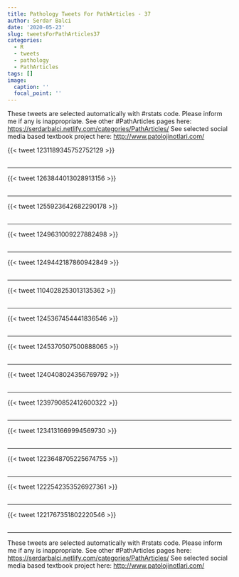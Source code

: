 ```yaml
---
title: Pathology Tweets For PathArticles - 37
author: Serdar Balci
date: '2020-05-23'
slug: tweetsForPathArticles37
categories:
  - R
  - tweets
  - pathology
  - PathArticles
tags: []
image:
  caption: ''
  focal_point: ''
---
```



These tweets are selected automatically with #rstats code. Please inform me if any is inappropriate.
See other #PathArticles pages here: https://serdarbalci.netlify.com/categories/PathArticles/ 
See selected social media based textbook project here: http://www.patolojinotlari.com/

{{< tweet 1231189345752752129 >}}
<br>
<br>
<hr>
{{< tweet 1263844013028913156 >}}
<br>
<br>
<hr>
{{< tweet 1255923642682290178 >}}
<br>
<br>
<hr>
{{< tweet 1249631009227882498 >}}
<br>
<br>
<hr>
{{< tweet 1249442187860942849 >}}
<br>
<br>
<hr>
{{< tweet 1104028253013135362 >}}
<br>
<br>
<hr>
{{< tweet 1245367454441836546 >}}
<br>
<br>
<hr>
{{< tweet 1245370507500888065 >}}
<br>
<br>
<hr>
{{< tweet 1240408024356769792 >}}
<br>
<br>
<hr>
{{< tweet 1239790852412600322 >}}
<br>
<br>
<hr>
{{< tweet 1234131669994569730 >}}
<br>
<br>
<hr>
{{< tweet 1223648705225674755 >}}
<br>
<br>
<hr>
{{< tweet 1222542353526927361 >}}
<br>
<br>
<hr>
{{< tweet 1221767351802220546 >}}
<br>
<br>
<hr>


These tweets are selected automatically with #rstats code. Please inform me if any is inappropriate.
See other #PathArticles pages here: https://serdarbalci.netlify.com/categories/PathArticles/ 
See selected social media based textbook project here: http://www.patolojinotlari.com/
